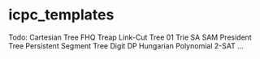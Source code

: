 # icpc_templates

Todo:
Cartesian Tree
FHQ Treap
Link-Cut Tree
01 Trie
SA
SAM
President Tree
Persistent Segment Tree
Digit DP
Hungarian
Polynomial
2-SAT
...
